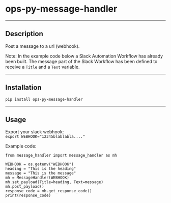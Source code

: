 # ops-py-message-handler

---

## Description
Post a message to a url (webhook).

Note: In the example code below a Slack Automation Workflow has already been built. The message part of the Slack Workflow has been defined to receive a `Title` and a `Text` variable.

---

## Installation
`pip install ops-py-message-handler`

---

## Usage
Export your slack webhook:   
`export WEBHOOK="12345blablabla...."`

Example code:   
```
from message_handler import message_handler as mh

WEBHOOK = os.getenv("WEBHOOK")
heading = "This is the heading"
message = "This is the message"
mh = MessageHandler(WEBHOOK)
mh.set_payload(Title=heading, Text=message)
mh.post_payload()
response_code = mh.get_response_code()
print(response_code)
```
